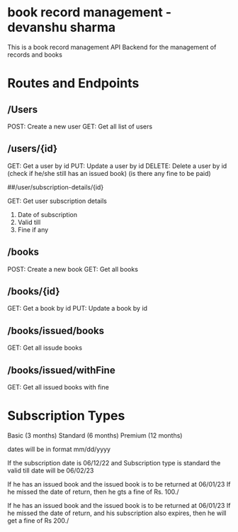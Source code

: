#  book record management - devanshu sharma

This is a book record management API Backend for the management of records and books

# Routes and Endpoints 

## /Users

POST: Create a new user
GET: Get all list of users

## /users/{id}

GET: Get a user by id
PUT: Update a user by id
DELETE: Delete a user by id (check if he/she still has an issued book) (is there any fine to be paid)

##/user/subscription-details/{id}

GET: Get user subscription details
1. Date of subscription
2. Valid till
3. Fine if any

## /books

POST: Create a new book
GET: Get all books

## /books/{id}

GET: Get a book by id
PUT: Update a book by id

## /books/issued/books

GET: Get all issude books

## /books/issued/withFine

GET: Get all issued books with fine 

# Subscription Types
Basic (3 months)
Standard (6 months)
Premium (12 months)

dates will be in format mm/dd/yyyy

If the subscription date is 06/12/22
and Subscription type is standard
the valid till date will be 06/02/23

If he has an issued book and the issued book is to be returned at 06/01/23 If he missed the date of return, then he gts a fine of Rs. 100./

If he has an issued book and the issued book is to be returned at 06/01/23 If he missed the date of return, and his subscription also expires, then he will get a fine of Rs 200./